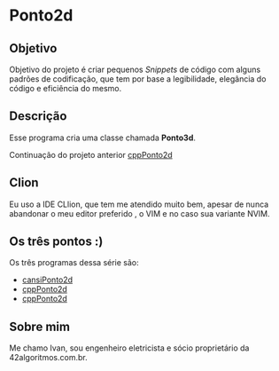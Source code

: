 # Ponto2d

## Objetivo

Objetivo do projeto é criar pequenos *Snippets*  de  código com alguns padrões 
de codificação,  que tem por base a legibilidade,  elegância do código e eficiência 
do mesmo.

## Descrição
Esse programa cria uma classe chamada **Ponto3d**.

Continuação do projeto anterior [cppPonto2d](https://github.com/lopesivan/cppPonto2d)

## Clion

Eu uso a IDE CLlion, que tem me atendido muito bem, apesar de nunca abandonar o meu editor preferido , o VIM e no caso sua variante NVIM.

## Os três pontos :)

Os três programas dessa série são:

 - [cansiPonto2d](https://github.com/lopesivan/cansiPonto2d)
 - [cppPonto2d](https://github.com/lopesivan/cppPonto2d)
 - [cppPonto2d](https://github.com/lopesivan/cppPonto3d)

## Sobre mim

Me chamo Ivan, sou engenheiro eletricista e sócio proprietário da 42algoritmos.com.br.






